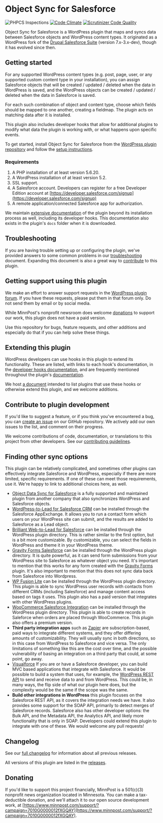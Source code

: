 <!-- only:github/ -->
# Object Sync for Salesforce

![PHPCS Inspections](https://github.com/MinnPost/object-sync-for-salesforce/workflows/Inspections/badge.svg) [![Code Climate](https://codeclimate.com/github/MinnPost/object-sync-for-salesforce/badges/gpa.svg)](https://codeclimate.com/github/MinnPost/object-sync-for-salesforce) [![Scrutinizer Code Quality](https://scrutinizer-ci.com/g/MinnPost/object-sync-for-salesforce/badges/quality-score.png?b=master)](https://scrutinizer-ci.com/g/MinnPost/object-sync-for-salesforce/?branch=master)

Object Sync for Salesforce is a WordPress plugin that maps and syncs data between Salesforce objects and WordPress content types. It originated as a WordPress fork of the [Drupal Salesforce Suite](https://github.com/thinkshout/salesforce) (version 7.x-3.x-dev), though it has evolved since then.
<!-- /only:github -->

<!-- only:wp>
=== Object Sync for Salesforce ===
Contributors: minnpost, inn_nerds, jonathanstegall, benlk, rclations, harmoney
Donate link: https://www.minnpost.com/support/?campaign=7010G0000012fXGQAY
Tags: salesforce, sync, crm
Requires at least: 6.3
Tested up to: 6.5
Requires PHP: 5.6.20
Stable tag: 2.2.9
License: GPLv2 or later
License URI: http://www.gnu.org/licenses/gpl-2.0.html

Object Sync for Salesforce maps and syncs data between Salesforce objects and WordPress objects.
</only:wp -->

<!-- only:github/ -->
## Getting started
<!-- /only:github -->
<!-- only:wp>
== Description ==
</only:wp -->

For any supported WordPress content types (e.g. post, page, user, or any supported custom content type in your installation), you can assign Salesforce objects that will be created / updated / deleted when the data in WordPress is saved, and the WordPress objects can be created / updated / deleted when the data in Salesforce is saved.

For each such combination of object and content type, choose which fields should be mapped to one another, creating a fieldmap. The plugin acts on matching data after it is installed.

This plugin also includes developer hooks that allow for additional plugins to modify what data the plugin is working with, or what happens upon specific events.

<!-- only:github/ -->
To get started, install Object Sync for Salesforce from the [WordPress plugin repository](https://wordpress.org/plugins/object-sync-for-salesforce/) and follow the [setup instructions](https://github.com/MinnPost/object-sync-for-salesforce/blob/master/docs/initial-setup.md).

### Requirements

1. A PHP installation of at least version 5.6.20.
2. A WordPress installation of at least version 5.2.
3. SSL support.
4. A Salesforce account. Developers can register for a free Developer Edition account at [https://developer.salesforce.com/signup](https://developer.salesforce.com/signup)
5. A remote application/connected Salesforce app for authorization.
<!-- /only:github -->

<!-- only:wp>
== Installation ==

The plugin documentation contains [initial setup instructions](https://github.com/MinnPost/object-sync-for-salesforce/blob/master/docs/initial-setup.md). This is the fastest way to get the plugin running on your site.
</only:wp -->

We maintain [extensive documentation](https://github.com/MinnPost/object-sync-for-salesforce/blob/master/docs/readme.md) of the plugin beyond its installation process as well, including its developer hooks. This documentation also exists in the plugin's `docs` folder when it is downloaded.

<!-- only:wp>
== Frequently Asked Questions ==

### Mapping custom fields

WordPress stores metadata as key/value pairs in its database. Many plugins and themes use this method to store custom field data. Object Sync for Salesforce supports mapping these fields (many other plugins use non-standard methods, and this plugin may or may not support them).

There's a [helpful spreadsheet](https://docs.google.com/spreadsheets/d/1mSqienVYxLopTFGLPK0lGCJst2knKzXDtLQRgwjeBN8/edit#gid=3) (we are not affiliated with it, we just think it's useful) comparing various options for custom fields you can review. If the plugin you wish to use uses Meta-based Storage (listed in the spreadsheet), you should be able to use it with Object Sync for Salesforce, but how well they work together will vary. Plugins with full meta compatibility (also listed in the spreadsheet) may work the best, but you don't have to restrict yourself to those.

Object Sync for Salesforce, however, cannot see meta fields before the field has at least one value in the database. For example, if you have a "testfield" on your user object, it won’t be in the fieldmap options until there is at least one user that has a value for the field.

If you load Object Sync for Salesforce and then store data for a new meta field after this load, make sure you click the "Clear the plugin cache" link on the Fieldmaps tab.

### Mapping required fields

Related to the mapping of custom fields, but raising its own distinct questions and problems that can make this plugin more complicated, is the issue of mapping between required fields in WordPress or Salesforce.

**How WordPress handles meta fields**

This plugin runs on WordPress' core actions for user, post, comment, attachment, and term objects, which run when those objects are created or deleted. This plugin also runs on WordPress' meta actions for those objects. The way WordPress works is that these actions don't happen together, so metadata is generally not part of the core action's dataset.

**How this affects required fields**

The way these actions work means that if a field is required in Salesforce, it needs to be sent as part of the first, core WordPress action associated with the WordPress object. If it is only added as part of the second action, the metadata, it will not be sent and the Salesforce operation will fail.

How this works in detail can vary for different WordPress object types. Some examples:

- WordPress user objects: this plugin runs first on the `user_register` action. The initial action has access to data stored in `wp_user`. It also has access to some fields that are stored in wp_usermeta (`first_name` and `last_name`), but it does not have access to custom user fields.
- WordPress post objects (this also includes attachments and custom post types): this plugin runs first on the `save_post` action. This means it has access to data stored in `wp_posts` only, not data stored in `wp_postmeta`.
- WordPress term objects: this plugin runs first on the `create_term` action. This means it only has access to the Term ID, Term Taxonomy ID, and taxonomy data, not other custom fields.
- WordPress comment objects: this plugin runs first on the `comment_post` action. This means it has access to the comment ID, whether the comment is approved, and the comment data array.

Again, this all applies to the first operation the plugin runs, which is when Salesforce will expect to receive required fields.

If you are storing a required field's value in a meta field in WordPress, you will run into errors if it is not sent as part of the first action.

### Syncing pre-existing data

This plugin was built to sync data that is created after it was installed. However, there are some techniques that can import pre-existing data. See the [Import & Export](https://github.com/MinnPost/object-sync-for-salesforce/blob/master/docs/import-export.md) section of the documentation for methods you can use for this.

### Using with ACF (Advanced Custom Fields)

Object Sync for Salesforce does not and will not "officially" support ACF because you don't have to use ACF to use WordPress or to use Salesforce. However, they are **generally** usable together.

Things to know:

1. See the answer above about custom fields. Any ACF field must have at least one value in the database before Object Sync for Salesforce can map it.
2. When you try to map an ACF field, you'll see one that has an underscore in front of it, and one that does not. This is because ACF uses both for its own purposes. As long as you map the ACF field that **does not** have the underscore in front of it, you should be able to get data to and from Salesforce. For example, you could map a `test_field` to a `Contact_description` field. The fieldmap screen will show a `_test_field` in the dropdown, but you should be able to safely ignore that, and only map `test_field`.

While we will not include code that only runs for ACF in this plugin, we would happily point to any add-on plugin that uses Object Sync for Salesforce hooks to build a more comprehensive integration with ACF for all users who install this plugin while they're running ACF.

### Using with WooCommerce

Object Sync for Salesforce doesn't have, and will not have, intentional support for WooCommerce. It kind of supports it, to the extent that WooCommerce uses WordPress' default ways of creating objects and data. WooCommerce is very complicated, and on top of that it often deviates from those default WordPress methods, and it's certainly possible that this plugin won't support it when it does.

This doesn't mean you can't use them together, but it does mean this plugin is not intentionally built for that purpose. Because WooCommerce is not a requirement to use WordPress, or to use Salesforce, it will never be built directly into Object Sync for Salesforce.

Object Sync for Salesforce does have abundant developer hooks, and WooCommerce has its own API, and it would be possible to build an add-on plugin to provide full support by integrating these (we would happily point to it for all users who install this plugin while they're running WooCommerce).

</only:wp -->
<!-- only:github/ -->
## Troubleshooting
<!-- /only:github -->
<!-- only:wp>
### Troubleshooting
</only:wp -->

If you are having trouble setting up or configuring the plugin, we've provided answers to some common problems in our [troubleshooting](https://github.com/MinnPost/object-sync-for-salesforce/blob/master/docs/troubleshooting.md) document. Expanding this document is also a great way to [contribute](https://github.com/MinnPost/object-sync-for-salesforce/blob/master/contributing.md) to this plugin.

<!-- only:wp>
### Plugin documentation

There is extensive documentation of this plugin, including its developer hooks, [on GitHub](https://github.com/MinnPost/object-sync-for-salesforce/blob/master/docs/readme.md). This documentation also exists inside the `docs` folder when you download the plugin from the WordPress directory.
</only:wp -->

<!-- only:github/ -->
## Getting support using this plugin
<!-- /only:github -->
<!-- only:wp>
### Getting support using this plugin
</only:wp -->

We make an effort to answer support requests in the [WordPress plugin forum](https://wordpress.org/support/plugin/object-sync-for-salesforce/). If you have these requests, please put them in that forum only. Do not send them by email or by social media.

While MinnPost's nonprofit newsroom does welcome [donations](https://www.minnpost.com/support/?campaign=7010G0000012fXGQAY) to support our work, this plugin does not have a paid version.

<!-- only:wp>Use the plugin's GitHub</only:wp --><!-- only:github/ -->Use this<!-- /only:github --> repository for bugs, feature requests, and other additions and especially do that if you can help solve these things.

<!-- only:github/ -->
## Extending this plugin
<!-- /only:github -->
<!-- only:wp>
### Extending this plugin
</only:wp -->

WordPress developers can use hooks in this plugin to extend its functionality. These are listed, with links to each hook's documentation, in the [developer hooks documentation](https://github.com/MinnPost/object-sync-for-salesforce/blob/master/docs/all-developer-hooks.md), and are frequently mentioned throughout the plugin's [documentation](https://github.com/MinnPost/object-sync-for-salesforce/blob/master/docs/readme.md).

We host [a document](https://github.com/MinnPost/object-sync-for-salesforce/blob/master/docs/example-extending-plugins.md) intended to list plugins that use these hooks or otherwise extend this plugin, and we welcome additions.

<!-- only:github/ -->
## Contribute to plugin development
<!-- /only:github -->
<!-- only:wp>
### Contribute to plugin development
</only:wp -->

If you'd like to suggest a feature, or if you think you've encountered a bug, you can [create an issue](https://github.com/minnpost/object-sync-for-salesforce/issues) on our GitHub repository. We actively add our own issues to the list, and comment on their progress.

We welcome contributions of code, documentation, or translations to this project from other developers. See our [contributing guidelines](https://github.com/MinnPost/object-sync-for-salesforce/blob/master/contributing.md).

<!-- only:github/ -->
## Finding other sync options
<!-- /only:github -->
<!-- only:wp>
### Finding other sync options
</only:wp -->

This plugin can be relatively complicated, and sometimes other plugins can effectively integrate Salesforce and WordPress, especially if there are more limited, specific requirements. If one of these can meet those requirements, use it. We're happy to link to additional choices here, as well.

- [Object Data Sync for Salesforce](https://plugins.miniorange.com/wordpress-object-sync-for-salesforce) is a fully supported and maintained plugin from another company that also synchronizes WordPress and Salesforce objects. 
- [WordPress-to-Lead for Salesforce CRM](https://appexchange.salesforce.com/listingDetail?listingId=a0N30000003GxgkEAC) can be installed through the Salesforce AppExchange. It allows you to run a contact form which users on your WordPress site can submit, and the results are added to Salesforce as a Lead object.
- [Brilliant Web-to-Lead for Salesforce](https://wordpress.org/plugins/salesforce-wordpress-to-lead/) can be installed through the WordPress plugin directory. This is rather similar to the first option, but is a bit more customizable. By customizable, you can select the fields in WordPress and theme it in your WordPress theme.
- [Gravity Forms Salesforce](https://wordpress.org/plugins/gf-salesforce-crmperks/) can be installed through the WordPress plugin directory. It is quite powerful, as it can send form submissions from your WordPress site to Salesforce as whatever object you need. It's important to mention that this works for any form created with the [Gravity Forms](http://www.gravityforms.com/) plugin. It's also important to mention that this does not sync data back from Salesforce into Wordpress.
- [WP Fusion Lite](https://wordpress.org/plugins/wp-fusion-lite/) can be installed through the WordPress plugin directory. This plugin is able to sync WordPress user records with contacts from different CRMs (including Salesforce) and manage content access based on tags it uses. This plugin also has a paid version that integrates with other WordPress plugins.
- [WooCommerce Salesforce Integration](https://wordpress.org/plugins/woo-salesforce-plugin-crm-perks/) can be installed through the WordPress plugin directory. This plugin is able to create records in Saleforce when orders are placed through WooCommerce. This plugin also offers a premium version.
- **Third party integration apps** such as [Zapier](https://zapier.com/) are subscription-based, paid ways to integrate different systems, and they offer differing amounts of customizability. They will usually sync in both directions, so in this case from WordPress to Salesforce and vice versa. The only limitations of something like this are the cost over time, and the possible vulnerability of basing an integration on a third party that could, at some point, go away.
- [Visualforce](https://developer.salesforce.com/page/An_Introduction_to_Visualforce) If you are or have a Salesforce developer, you can build MVC based applications that integrate with Salesforce. It would be possible to build a system that uses, for example, the [WordPress REST API](https://developer.wordpress.org/rest-api/) to send and receive data to and from WordPress. This could be, in many ways, the flip side of what our plugin here does, but the complexity would be the same if the scope was the same.
- **Build other integrations in WordPress** this plugin focuses on the Salesforce REST API, as it covers the integration needs we have. It also provides some support for the SOAP API, primarily to detect merges of Salesforce records. Salesforce also has other developer options: the Bulk API, and the Metadata API, the Analytics API, and likely more functionality that is only in SOAP. Developers could extend this plugin to integrate with one of these. We would welcome any pull requests!

## Changelog

See our [full changelog](https://github.com/MinnPost/object-sync-for-salesforce/blob/master/changelog.md) for information about all previous releases.

<!-- only:github/ -->
All versions of this plugin are listed in the [releases](https://github.com/MinnPost/object-sync-for-salesforce/releases).
<!-- /only:github -->

<!-- only:wp>
== Upgrade Notice ==

= 2.0.0 =
2.0.0 includes a major upgrade to Action Scheduler, the underlying queue technology that runs syncing for this plugin, as well as renaming of many plugin files. You may want to make a full site backup before upgrading, and if you have access to a staging environment you may want to run it there before you run it on your production website.

= 2.1.0 =
2.1.0 includes an upgrade to Action Scheduler (version 3.4.0), the underlying queue technology that runs syncing for this plugin. The noteworthy piece is that this raises the minimum supported version of WordPress to 5.2. If you are running an older version of WordPress than 5.2, you shouldn't upgrade this plugin.

= 2.1.2 =
Apologies for the buggy release of version 2.1.0 and 2.1.1. I'm hopeful that these issues are resolved in 2.1.2.

= 2.2.0 =
In version 2.2.0, the Salesforce REST API version is no longer configured in the plugin settings. For backward-compatibility, the plugin will continue to use stored values until version 3.0.0 unless they are the same as the plugin's default value. In 2.2.0, this is version 55.0.

</only:wp -->

<!-- only:github/ -->
## Donating

If you'd like to support this project financially, MinnPost is a 501(c)(3) nonprofit news organization located in Minnesota. You can make a tax-deductible donation, and we'll attach it to our open source development work, at [https://www.minnpost.com/support/?campaign=7010G0000012fXGQAY](https://www.minnpost.com/support/?campaign=7010G0000012fXGQAY).
<!-- /only:github -->
